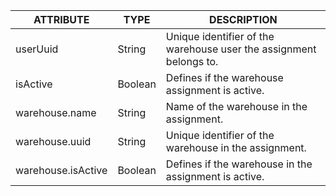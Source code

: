 | ATTRIBUTE | TYPE | DESCRIPTION |
| --- | --- | --- |
| userUuid | String | Unique identifier of the warehouse user the assignment belongs to. |
| isActive | Boolean | Defines if the warehouse assignment is active. |
| warehouse.name | String | Name of the warehouse in the assignment. |
| warehouse.uuid | String | Unique identifier of the warehouse in the assignment. |
| warehouse.isActive | Boolean | Defines if the warehouse in the assignment is active. |
